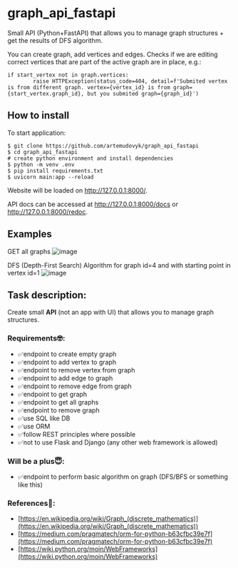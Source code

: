 # graph_api_fastapi

Small API (Python+FastAPI) that allows you to manage graph structures + get the results of DFS algorithm.

You can create graph, add vertices and edges. Checks if we are editing correct vertices that are part of the active graph are in place, e.g.:
```
if start_vertex not in graph.vertices:
        raise HTTPException(status_code=404, detail=f'Submited vertex is from different graph. vertex={vertex_id} is from graph={start_vertex.graph_id}, but you submited graph={graph_id}')
```

## How to install
To start application:
```
$ git clone https://github.com/artemudovyk/graph_api_fastapi
$ cd graph_api_fastapi
# create python environment and install dependencies
$ python -m venv .env
$ pip install requirements.txt
$ uvicorn main:app --reload

```
Website will be loaded on http://127.0.0.1:8000/. 

API docs can be accessed at http://127.0.0.1:8000/docs or http://127.0.0.1:8000/redoc.

## Examples
GET all graphs
![image](https://user-images.githubusercontent.com/58283675/147693631-eee126fc-9b18-48ee-980b-073e6c623c3f.png)

DFS (Depth-First Search) Algorithm for graph id=4 and with starting point in vertex id=1
![image](https://user-images.githubusercontent.com/58283675/147693711-1c7e3e05-9999-41e0-9f06-c11336a9a735.png)


## Task description:

Create small **API** (not an app with UI) that allows you to manage graph structures.

### Requirements🤓:

- ✅endpoint to create empty graph
- ✅endpoint to add vertex to graph
- ✅endpoint to remove vertex from graph
- ✅endpoint to add edge to graph
- ✅endpoint to remove edge from graph
- ✅endpoint to get graph
- ✅endpoint to get all graphs
- ✅endpoint to remove graph
- ✅use SQL like DB
- ✅use ORM
- ✅follow REST principles where possible
- ✅not to use Flask and Django (any other web framework is allowed)

### Will be a plus😇:

- ✅endpoint to perform basic algorithm on graph (DFS/BFS or something like this)

### References🧐:

- [https://en.wikipedia.org/wiki/Graph_(discrete_mathematics)](https://en.wikipedia.org/wiki/Graph_(discrete_mathematics))
- [https://medium.com/pragmatech/orm-for-python-b63cfbc39e7f](https://medium.com/pragmatech/orm-for-python-b63cfbc39e7f)
- [https://wiki.python.org/moin/WebFrameworks](https://wiki.python.org/moin/WebFrameworks)

